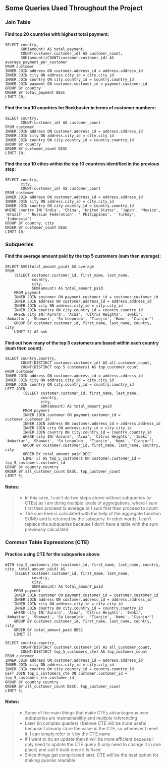 ## **Some Queries Used Throughout the Project**

### Join Table
#### Find top 20 countries with highest total payment:
```
SELECT country,
       SUM(amount) AS total_payment,
       COUNT(customer.customer_id) AS customer_count,
       SUM(amount)/COUNT(customer.customer_id) AS average_payment_per_customer
FROM customer
INNER JOIN address ON customer.address_id = address.address_id
INNER JOIN city ON address.city_id = city.city_id
INNER JOIN country ON city.country_id = country.country_id
INNER JOIN payment ON customer.customer_id = payment.customer_id
GROUP BY country
ORDER BY total_payment DESC
LIMIT 20;
```

#### Find the top 10 countries for Rockbuster in terms of customer numbers:
```
SELECT country,
       COUNT(customer_id) AS customer_count
FROM customer
INNER JOIN address ON customer.address_id = address.address_id
INNER JOIN city ON address.city_id = city.city_id
INNER JOIN country ON city.country_id = country.country_id
GROUP BY country
ORDER BY customer_count DESC
LIMIT 10;
```

#### Find the top 10 cities within the top 10 countries identified in the previous step:
```
SELECT country,
       city,
       COUNT(customer_id) AS customer_count
FROM customer
INNER JOIN address ON customer.address_id = address.address_id
INNER JOIN city ON address.city_id = city.city_id
INNER JOIN country ON city.country_id = country.country_id
WHERE country IN('India', 'China', 'United States', 'Japan', 'Mexico', 'Brazil', ' Russian Federation', ' Philippines', ' Turkey', 'Indonesia')
GROUP BY country, city
ORDER BY customer_count DESC
LIMIT 10; 
```


### Subqueries
#### Find the average amount paid by the top 5 customers (sum then average):
```
SELECT AVG(total_amount_paid) AS average
FROM
    (SELECT customer.customer_id, first_name, last_name,
            country,
            city,
            SUM(amount) AS total_amount_paid
    FROM payment
    INNER JOIN customer ON payment.customer_id = customer.customer_id
    INNER JOIN address ON customer.address_id = address.address_id
    INNER JOIN city ON address.city_id = city.city_id
    INNER JOIN country ON city.country_id = country.country_id
    WHERE city IN('Aurora', 'Acua', 'Citrus Heights', 'Iwaki', 'Ambattur', 'Shanwei', 'So Leopoldo', 'Tianjin', 'Hami', 'Cianjur')
    GROUP BY customer.customer_id, first_name, last_name, country, city
    LIMIT 5) AS sub
```

#### Find out how many of the top 5 customers are based within each country (sum then count):
```
SELECT country.country,
       COUNT(DISTINCT customer.customer_id) AS all_customer_count,
       COUNT(DISTINCT top_5_customers) AS top_customer_count
FROM customer
INNER JOIN address ON customer.address_id = address.address_id
INNER JOIN city ON address.city_id = city.city_id
INNER JOIN country ON city.country_id = country.country_id
LEFT JOIN
        (SELECT customer.customer_id, first_name, last_name,
                country,
                city,
                SUM(amount) AS total_amount_paid
        FROM payment
        INNER JOIN customer ON payment.customer_id = customer.customer_id
        INNER JOIN address ON customer.address_id = address.address_id
        INNER JOIN city ON address.city_id = city.city_id
        INNER JOIN country ON city.country_id = country.country_id
        WHERE city IN('Aurora', 'Acua', 'Citrus Heights', 'Iwaki', 'Ambattur', 'Shanwei', 'So Leopoldo', 'Tianjin', 'Hami', 'Cianjur')
        GROUP BY customer.customer_id, first_name, last_name, country, city
        ORDER BY total_amount_paid DESC
        LIMIT 5) AS top_5_customers ON customer.customer_id = top_5_customers.customer_id
GROUP BY country.country
ORDER BY all_customer_count DESC, top_customer_count
LIMIT 5;
```
#### Notes:
> * In this case, I can't do two steps above without subqueries (or CTEs) as I am doing multiple levels of aggregations, where I sum first then proceed to average or I sum first then proceed to count
> * The sum here is calculated with the help of the aggregate function SUM() and is returned by the subquery. In other words, I can't replace the subqueries because I don’t have a table with the sum previously calculated


### Common Table Expressions (CTE)
#### Practice using CTE for the subqueries above:
```
WITH top_5_customers_cte (customer_id, first_name, last_name, country, city, total_amount_paid) AS
    (SELECT customer.customer_id, first_name, last_name,
            country,
            city,
            SUM(amount) AS total_amount_paid
    FROM payment
    INNER JOIN customer ON payment.customer_id = customer.customer_id
    INNER JOIN address ON customer.address_id = address.address_id
    INNER JOIN city ON address.city_id = city.city_id
    INNER JOIN country ON city.country_id = country.country_id
    WHERE city IN('Aurora', 'Acua', 'Citrus Heights', 'Iwaki', 'Ambattur', 'Shanwei', 'So Leopoldo', 'Tianjin', 'Hami', 'Cianjur')
    GROUP BY customer.customer_id, first_name, last_name, country, city
    ORDER BY total_amount_paid DESC
    LIMIT 5)

SELECT country.country,
       COUNT(DISTINCT customer.customer_id) AS all_customer_count,
       COUNT(DISTINCT top_5_customers_cte) AS top_customer_count
FROM customer
INNER JOIN address ON customer.address_id = address.address_id
INNER JOIN city ON address.city_id = city.city_id
INNER JOIN country ON city.country_id = country.country_id
LEFT JOIN top_5_customers_cte ON customer.customer_id = top_5_customers_cte.customer_id
GROUP BY country.country
ORDER BY all_customer_count DESC, top_customer_count
LIMIT 5;
```

#### Notes:
> * Some of the main things that make CTEs advantageous over subqueries are maintainability and multiple referencing
> * Later (in complex queries) I believe CTE will be more useful because I already store the value in the CTE, so whenever I need it, I can simply refer to it by the CTE name
> * If I want to do an update then it will be more efficient because I only need to update the CTE query (I only need to change it in one place) and call it back once it is fixed
> * Since things get complicated later, CTE will be the best option for making queries readable
